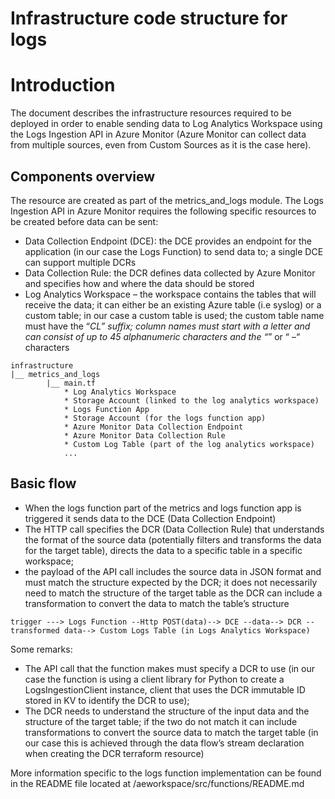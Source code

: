 <!--
SPDX-FileCopyrightText: 2025 Siemens AG

SPDX-License-Identifier: MIT
-->

# Infrastructure code structure for logs

# Introduction
The document describes the infrastructure resources required to be deployed in order to enable sending data to Log Analytics Workspace using the Logs Ingestion API in Azure Monitor (Azure Monitor can collect data from multiple sources, even from Custom Sources as it is the case here).

## Components overview
The resource are created as part of the metrics_and_logs module.
The Logs Ingestion API in Azure Monitor requires the following specific resources to be created before data can be sent:
* Data Collection Endpoint (DCE): the DCE provides an endpoint for the application (in our case the Logs Function) to send data to; a single DCE can support multiple DCRs
* Data Collection Rule: the DCR defines data collected by Azure Monitor and specifies how and where the data should be stored
* Log Analytics Workspace – the workspace contains the tables that will receive the data;  it can either be an existing Azure table (i.e syslog) or a custom table; in our case a custom table is used; the custom table name must have the “_CL” suffix; column names must start with a letter and can consist of up to 45 alphanumeric characters and the “_”  or “ –“ characters

```text
infrastructure
|__ metrics_and_logs
        |__ main.tf
            * Log Analytics Workspace
            * Storage Account (linked to the log analytics workspace)
            * Logs Function App
            * Storage Account (for the logs function app)
            * Azure Monitor Data Collection Endpoint
            * Azure Monitor Data Collection Rule
            * Custom Log Table (part of the log analytics workspace)
            ...
```


## Basic flow
* When the logs function part of the metrics and logs function app is triggered it sends data to the DCE (Data Collection Endpoint)
* The HTTP call specifies the  DCR (Data Collection Rule) that understands the format of the source data (potentially filters and transforms the data for the target table), directs the data to a specific table in a specific workspace;
* the payload of the API call includes the source data in JSON format and must match the structure expected by the DCR; it does not necessarily need to match the structure of the target table as the DCR can include a transformation to convert the data to match the table’s structure

```text
trigger ---> Logs Function --Http POST(data)--> DCE --data--> DCR --transformed data--> Custom Logs Table (in Logs Analytics Workspace)
```

Some remarks:
* The API call that the function makes must specify a DCR to use (in our case the function is using a client library for Python to create a LogsIngestionClient  instance, client that uses the DCR immutable ID stored in KV to identify the DCR to use);  
* The DCR needs to understand the structure of the input data and the structure of the target table; if the two do not match it can include transformations to convert the source data to match the target table (in our case this is achieved through the data flow’s stream declaration when creating the DCR terraform resource)

More information specific to the logs function implementation can be found in the README file located at /aeworkspace/src/functions/README.md
